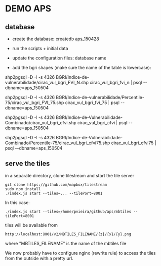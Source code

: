 # DEMO APS

## database
  - create the database: 
      createdb aps_150428

  - run the scripts + initial data

  - update the configuration files: database name

  - add the bgri shapes (make sure the name of the table is lowercase):

shp2pgsql -D -I -s 4326 BGRI/Indice-de-vulnerabilidade/cirac_vul_bgri_FVI_N.shp cirac_vul_bgri_fvi_n |  psql --dbname=aps_150504

shp2pgsql -D -I -s 4326 BGRI/Indice-de-vulnerabilidade/Percentile-75/cirac_vul_bgri_FVI_75.shp cirac_vul_bgri_fvi_75 |  psql --dbname=aps_150504

shp2pgsql -D -I -s 4326 BGRI/Indice-de-Vulnerabilidade-Combinado/cirac_vul_bgri_cfvi.shp cirac_vul_bgri_cfvi |  psql --dbname=aps_150504

shp2pgsql -D -I -s 4326 BGRI/Indice-de-Vulnerabilidade-Combinado/Percentile-75/cirac_vul_bgri_cfvi75.shp cirac_vul_bgri_cfvi75 |  psql --dbname=aps_150504

## serve the tiles

in a separate directory, clone tilestream and start the tile server

    git clone https://github.com/mapbox/tilestream
    sudo npm install
    ./index.js start --tiles=... --tilePort=8001

In this case:

    ./index.js start --tiles=/home/pvieira/github/aps/mbtiles --tilePort=8001

tiles will be available from 

    http://localhost:8001/v2/MBTILES_FILENAME/{z}/{x}/{y}.png

where "MBTILES_FILENAME" is the name of the mbtiles file

We now probably have to configure nginx (rewrite rule) to access the tiles from the outside with a pretty url.